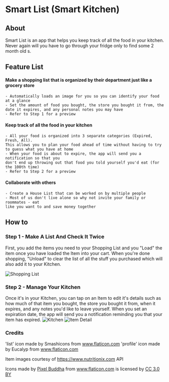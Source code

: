 # Smart List (Smart Kitchen)

## About
Smart List is an app that helps you keep track of all the food in your kitchen. Never again will you have to go through your fridge only to find some 2 month old s. 

## Feature List
#### Make a shopping list that is organized by their department just like a grocery store
    - Automatically loads an image for you so you can identify your food at a glance
    - Set the amount of food you bought, the store you bought it from, the date it expires, and any personal notes you may have
    - Refer to Step 1 for a preview
    
#### Keep track of all the food in your kitchen
    - All your food is organized into 3 separate categories (Expired, Fresh, All).  
    This allows you to plan your food ahead of time without having to try to guess what you have at home
    - When your food is about to expire, the app will send you a notification so that you  
    don't end up throwing out that food you told yourself you'd eat (for the 100th time)
    - Refer to Step 2 for a preview
#### Collaborate with others
    - Create a House List that can be worked on by multiple people
    - Most of us don't live alone so why not invite your family or roommates - eat  
    like you want to and save money together

## How to
### Step 1 - Make A List And Check It Twice
First, you add the items you need to your Shopping List and you "Load" the item once you have loaded the Item into your cart. When you're done shopping, "Unload" to clear the list of all the stuff you purchased which will also add it to your Kitchen.


![Shopping List](/shopping_list.png)

### Step 2 -  Manage Your Kitchen
Once it's in your Kitchen, you can tap on an Item to edit it's details such as how much of that item you bought, the store you bought it from, when it expires, and any notes you'd like to leave yourself. When you set an expiration date, the app will send you a notification reminding you that your item has expired.
![Kitchen](/kitchen.png) ![Item Detail](/detail_view.png)


### Credits
'list' icon made by Smashicons from www.flaticon.com
'profile' icon made by Eucalyp from www.flaticon.com

Item images courtesy of https://www.nutritionix.com API
<div>Icons made by <a href="https://www.flaticon.com/authors/pixel-buddha" title="Pixel Buddha">Pixel Buddha</a> from <a href="https://www.flaticon.com/"                 title="Flaticon">www.flaticon.com</a> is licensed by <a href="http://creativecommons.org/licenses/by/3.0/"                 title="Creative Commons BY 3.0" target="_blank">CC 3.0 BY</a></div>
